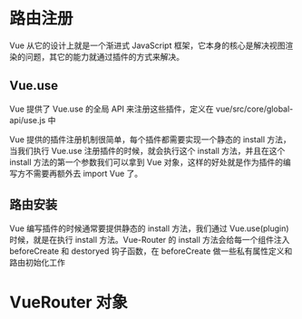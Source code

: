 # 路由注册

Vue 从它的设计上就是一个渐进式 JavaScript 框架，它本身的核心是解决视图渲染的问题，其它的能力就通过插件的方式来解决。

## Vue.use

Vue 提供了 Vue.use 的全局 API 来注册这些插件，定义在 vue/src/core/global-api/use.js 中

Vue 提供的插件注册机制很简单，每个插件都需要实现一个静态的 install 方法，当我们执行 Vue.use 注册插件的时候，就会执行这个 install 方法，并且在这个 install 方法的第一个参数我们可以拿到 Vue 对象，这样的好处就是作为插件的编写方不需要再额外去 import Vue 了。

## 路由安装

Vue 编写插件的时候通常要提供静态的 install 方法，我们通过 Vue.use(plugin) 时候，就是在执行 install 方法。Vue-Router 的 install 方法会给每一个组件注入 beforeCreate 和 destoryed 钩子函数，在 beforeCreate 做一些私有属性定义和路由初始化工作

# VueRouter 对象
